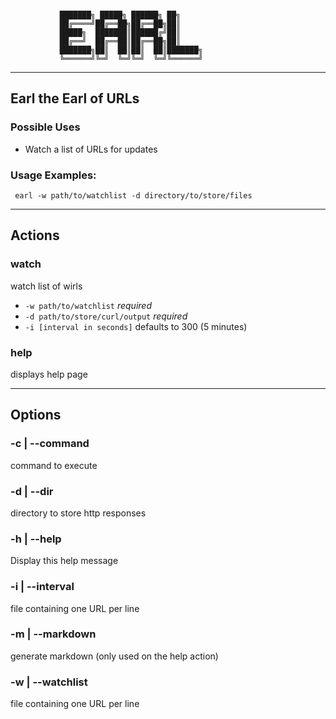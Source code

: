 ```

           ███████╗ █████╗ ██████╗ ██╗
           ██╔════╝██╔══██╗██╔══██╗██║
           █████╗  ███████║██████╔╝██║
           ██╔══╝  ██╔══██║██╔══██╗██║
           ███████╗██║  ██║██║  ██║███████╗
           ╚══════╝╚═╝  ╚═╝╚═╝  ╚═╝╚══════╝

```
--------------------------------------------------------------------
## Earl the Earl of URLs

### Possible Uses

 - Watch a list of URLs for updates

### Usage Examples:
```
 earl -w path/to/watchlist -d directory/to/store/files
```
--------------------------------------------------------------------
## Actions
### watch
  watch list of wirls

  - `-w path/to/watchlist` *required*
  - `-d path/to/store/curl/output` *required*
  - `-i [interval in seconds]` defaults to 300 (5 minutes)

### help
  displays help page

--------------------------------------------------------------------
## Options
### -c | --command

  command to execute
### -d | --dir

  directory to store http responses
### -h | --help

  Display this help message
### -i | --interval

  file containing one URL per line
### -m | --markdown

  generate markdown (only used on the help action)
### -w | --watchlist

  file containing one URL per line
